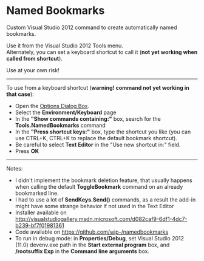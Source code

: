 # Named Bookmarks #

Custom Visual Studio 2012 command to create automatically named bookmarks.
  
Use it from the Visual Studio 2012 Tools menu.  
Alternately, you can set a keyboard shortcut to call it (**not yet working when called from shortcut**).

Use at your own risk!

------------------------------------------

To use from a keyboard shortcut (**warning! command not yet working in that case**):

* Open the [Options Dialog Box][1].
* Select the **Environment/Keyboard** page
* In the **"Show commands containing:"** box, search for the **Tools.NamedBookmarks** command
* In the **"Press shortcut keys:"** box, type the shortcut you like (you can use CTRL+K, CTRL+K to replace the default bookmark shortcut).
* Be careful to select **Text Editor** in the "Use new shortcut in:" field.
* Press **OK**

------------------------------------------

Notes:

* I didn't implement the bookmark deletion feature, that usually happens when calling the default **ToggleBookmark** command on an already bookmarked line.
* I had to use a lot of **SendKeys.Send()** commands, as a result the add-in might have some strange behavior if not used in the Text Editor
* Installer available on http://visualstudiogallery.msdn.microsoft.com/d082caf9-6df1-4dc7-b239-bf7f01981361
* Code available on https://github.com/wip-/namedbookmarks  
* To run in debug mode: in **Properties/Debug**, set Visual Studio 2012 (11.0) devenv.exe path in the **Start external program** box, and **/rootsuffix Exp** in the **Command line arguments** box.

[1]: http://msdn.microsoft.com/en-us/library/7f33da8d(v=vs.110).aspx 

